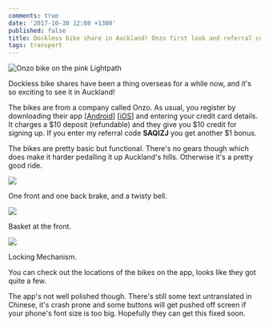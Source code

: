 ```yaml
---
comments: true
date: '2017-10-30 12:08 +1300'
published: false
title: Dockless bike share in Auckland! Onzo first look and referral code.
tags: transport
---
```

![Onzo bike on the pink Lightpath]({{site.baseurl}}/images/IMG_20171030_111915.jpg)

Dockless bike shares have been a thing overseas for a while now, and it's so exciting to see it in Auckland!

The bikes are from a company called Onzo. As usual, you register by downloading their app [[Android](Android)] [[iOS](https://itunes.apple.com/nz/app/onzo/id1291209476?mt=8)] and entering your credit card details. It charges a $10 deposit (refundable) and they give you $10 credit for signing up. If you enter my referral code **SAQIZJ** you get another $1 bonus.

The bikes are pretty basic but functional. There's no gears though which does make it harder pedalling it up Auckland's hills. Otherwise it's a pretty good ride.

![]({{site.baseurl}}/images/IMG_20171030_111938.jpg)

One front and one back brake, and a twisty bell.

![]({{site.baseurl}}/images/IMG_20171030_111942.jpg)

Basket at the front.

![]({{site.baseurl}}/images/IMG_20171030_111932.jpg)

Locking Mechanism. 

You can check out the locations of the bikes on the app, looks like they got quite a few.

The app's not well polished though. There's still some text untranslated in Chinese, it's crash prone and some buttons will get pushed off screen if your phone's font size is too big. Hopefully they can get this fixed soon.

